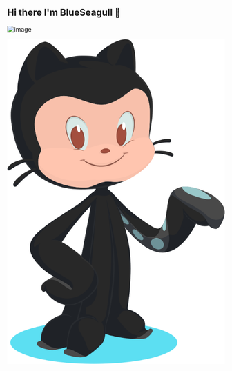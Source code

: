 ## Hi there I'm BlueSeagull 👋
<img width="32" height="32" alt="image" src="https://github.com/user-attachments/assets/ea51432e-413e-462c-ae6d-d46758962213" />

![测试图片](./images/123.svg)
